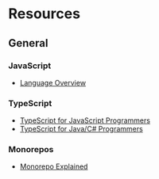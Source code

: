 # Resources

## General

### JavaScript

- [Language Overview](https://developer.mozilla.org/en-US/docs/Web/JavaScript/Language_Overview)

### TypeScript

- [TypeScript for JavaScript Programmers](https://www.typescriptlang.org/docs/handbook/typescript-in-5-minutes.html)
- [TypeScript for Java/C# Programmers](https://www.typescriptlang.org/docs/handbook/typescript-in-5-minutes-oop.html)

### Monorepos

- [Monorepo Explained](https://monorepo.tools/)
